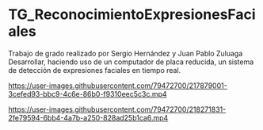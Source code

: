 # TG_ReconocimientoExpresionesFaciales

Trabajo de grado realizado por Sergio Hernández y Juan Pablo Zuluaga Desarrollar, haciendo uso de un computador de placa reducida, un sistema de detección de expresiones faciales en tiempo real.


https://user-images.githubusercontent.com/79472700/217879001-3cefed93-bbc9-4c6e-86b0-f9310eec5c3c.mp4



https://user-images.githubusercontent.com/79472700/218271831-2fe79594-6bb4-4a7b-a250-828ad25b1ca6.mp4

